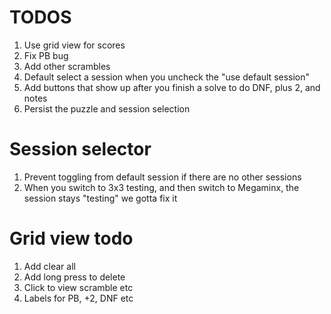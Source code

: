 #  TODOS
1. Use grid view for scores
2. Fix PB bug
3. Add other scrambles
4. Default select a session when you uncheck the "use default session"
5. Add buttons that show up after you finish a solve to do DNF, plus 2, and notes
6. Persist the puzzle and session selection



# Session selector
1. Prevent toggling from default session if there are no other sessions
2. When you switch to 3x3 testing, and then switch to Megaminx, the session stays "testing" we gotta fix it




# Grid view todo
1. Add clear all
2. Add long press to delete
3. Click to view scramble etc
4. Labels for PB, +2, DNF etc
